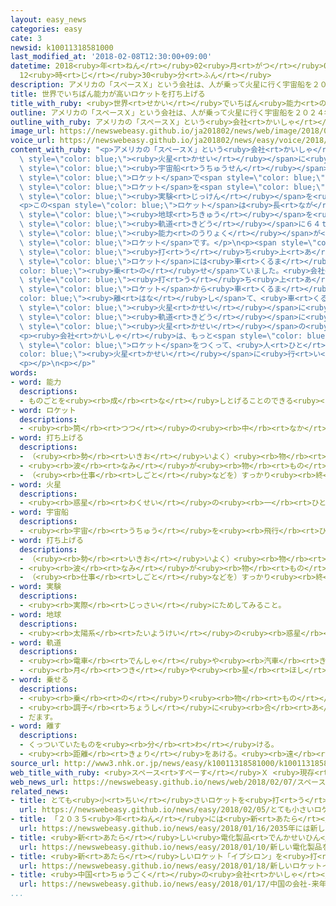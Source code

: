 ```yaml
---
layout: easy_news
categories: easy
cate: 3
newsid: k10011318581000
last_modified_at: '2018-02-08T12:30:00+09:00'
datetime: 2018<ruby>年<rt>ねん</rt></ruby>02<ruby>月<rt>がつ</rt></ruby>08<ruby>日<rt>にち</rt></ruby>
  12<ruby>時<rt>じ</rt></ruby>30<ruby>分<rt>ふん</rt></ruby>
description: アメリカの「スペースＸ」という会社は、人が乗って火星に行く宇宙船を２０２４年にロケットで打ち上げたいと考えています。
title: 世界でいちばん能力が高いロケットを打ち上げる
title_with_ruby: <ruby>世界<rt>せかい</rt></ruby>でいちばん<ruby>能力<rt>のうりょく</rt></ruby>が<ruby>高<rt>たか</rt></ruby>いロケットを<ruby>打<rt>う</rt></ruby>ち<ruby>上<rt>あ</rt></ruby>げる
outline: アメリカの「スペースＸ」という会社は、人が乗って火星に行く宇宙船を２０２４年にロケットで打ち上げたいと考えています。
outline_with_ruby: アメリカの「スペースＸ」という<ruby>会社<rt>かいしゃ</rt></ruby>は、<ruby>人<rt>ひと</rt></ruby>が<ruby>乗<rt>の</rt></ruby>って<ruby>火星<rt>かせい</rt></ruby>に<ruby>行<rt>い</rt></ruby>く<ruby>宇宙船<rt>うちゅうせん</rt></ruby>を２０２４<ruby>年<rt>ねん</rt></ruby>にロケットで<ruby>打<rt>う</rt></ruby>ち<ruby>上<rt>あ</rt></ruby>げたいと<ruby>考<rt>かんが</rt></ruby>えています。
image_url: https://newswebeasy.github.io/ja201802/news/web/image/2018/02/07/K10011318581_1802070711_1802070715_01_02.jpg
voice_url: https://newswebeasy.github.io/ja201802/news/easy/voice/2018/02/08/k10011318581000.mp3
content_with_ruby: "<p>アメリカの「スペースＸ」という<ruby>会社<rt>かいしゃ</rt></ruby>は、<ruby>人<rt>ひと</rt></ruby>が<ruby>乗<rt>の</rt></ruby>って<span\
  \ style=\"color: blue;\"><ruby>火星<rt>かせい</rt></ruby></span>に<ruby>行<rt>い</rt></ruby>く<span\
  \ style=\"color: blue;\"><ruby>宇宙船<rt>うちゅうせん</rt></ruby></span>を２０２４<ruby>年<rt>ねん</rt></ruby>に<span\
  \ style=\"color: blue;\">ロケット</span>で<span style=\"color: blue;\"><ruby>打<rt>う</rt></ruby>ち<ruby>上<rt>あ</rt></ruby>げ</span>たいと<ruby>考<rt>かんが</rt></ruby>えています。このため、<ruby>新<rt>あたら</rt></ruby>しくつくった<span\
  \ style=\"color: blue;\">ロケット</span>を<span style=\"color: blue;\"><ruby>打<rt>う</rt></ruby>ち<ruby>上<rt>あ</rt></ruby>げる</span><span\
  \ style=\"color: blue;\"><ruby>実験<rt>じっけん</rt></ruby></span>を<ruby>６日<rt>むいか</rt></ruby>に<ruby>行<rt>おこな</rt></ruby>いました。</p>\n\
  <p>この<span style=\"color: blue;\">ロケット</span>は<ruby>長<rt>なが</rt></ruby>さが７０ｍで、<span\
  \ style=\"color: blue;\"><ruby>地球<rt>ちきゅう</rt></ruby></span>を<ruby>回<rt>まわ</rt></ruby>る<span\
  \ style=\"color: blue;\"><ruby>軌道<rt>きどう</rt></ruby></span>に６４ｔの<ruby>荷物<rt>にもつ</rt></ruby>を<ruby>運<rt>はこ</rt></ruby>ぶことができます。<ruby>今<rt>いま</rt></ruby>、<ruby>世界<rt>せかい</rt></ruby>でいちばん<span\
  \ style=\"color: blue;\"><ruby>能力<rt>のうりょく</rt></ruby></span>が<ruby>高<rt>たか</rt></ruby>い<span\
  \ style=\"color: blue;\">ロケット</span>です。</p>\n<p><span style=\"color: blue;\"><ruby>実験<rt>じっけん</rt></ruby></span>で<span\
  \ style=\"color: blue;\"><ruby>打<rt>う</rt></ruby>ち<ruby>上<rt>あ</rt></ruby>げ</span>た<span\
  \ style=\"color: blue;\">ロケット</span>には<ruby>車<rt>くるま</rt></ruby>を<span style=\"\
  color: blue;\"><ruby>乗<rt>の</rt></ruby>せ</span>ていました。<ruby>会社<rt>かいしゃ</rt></ruby>によると、<span\
  \ style=\"color: blue;\"><ruby>打<rt>う</rt></ruby>ち<ruby>上<rt>あ</rt></ruby>げ</span>てから３<ruby>分<rt>ぷん</rt></ruby>あとに<span\
  \ style=\"color: blue;\">ロケット</span>から<ruby>車<rt>くるま</rt></ruby>を<span style=\"\
  color: blue;\"><ruby>離<rt>はな</rt></ruby>し</span>て、<ruby>車<rt>くるま</rt></ruby>は<span\
  \ style=\"color: blue;\"><ruby>火星<rt>かせい</rt></ruby></span>に<ruby>向<rt>む</rt></ruby>かう<span\
  \ style=\"color: blue;\"><ruby>軌道<rt>きどう</rt></ruby></span>に<ruby>入<rt>はい</rt></ruby>りました。<ruby>車<rt>くるま</rt></ruby>は６か<ruby>月<rt>げつ</rt></ruby>ぐらいで<span\
  \ style=\"color: blue;\"><ruby>火星<rt>かせい</rt></ruby></span>の<ruby>近<rt>ちか</rt></ruby>くまで<ruby>行<rt>い</rt></ruby>く<ruby>予定<rt>よてい</rt></ruby>です。</p>\n\
  <p><ruby>会社<rt>かいしゃ</rt></ruby>は、もっと<span style=\"color: blue;\"><ruby>能力<rt>のうりょく</rt></ruby></span>が<ruby>高<rt>たか</rt></ruby>い<span\
  \ style=\"color: blue;\">ロケット</span>をつくって、<ruby>人<rt>ひと</rt></ruby>が<span style=\"\
  color: blue;\"><ruby>火星<rt>かせい</rt></ruby></span>に<ruby>行<rt>い</rt></ruby>くことができるようにしたいと<ruby>言<rt>い</rt></ruby>っています。</p>\n\
  <p></p>\n<p></p>"
words:
- word: 能力
  descriptions:
  - ものごとを<ruby><rb>成</rb><rt>な</rt></ruby>しとげることのできる<ruby><rb>力</rb><rt>ちから</rt></ruby>。
- word: ロケット
  descriptions:
  - <ruby><rb>筒</rb><rt>つつ</rt></ruby>の<ruby><rb>中</rb><rt>なか</rt></ruby>に<ruby><rb>入</rb><rt>い</rt></ruby>れた<ruby><rb>火薬</rb><rt>かやく</rt></ruby>などを<ruby><rb>爆発</rb><rt>ばくはつ</rt></ruby>させ、<ruby><rb>後</rb><rt>うし</rt></ruby>ろへふき<ruby><rb>出</rb><rt>だ</rt></ruby>すガスの<ruby><rb>勢</rb><rt>いきお</rt></ruby>いの<ruby><rb>反動</rb><rt>はんどう</rt></ruby>で、<ruby><rb>飛</rb><rt>と</rt></ruby>ぶ<ruby><rb>仕</rb><rt>し</rt></ruby>かけ。また、それを<ruby><rb>装置</rb><rt>そうち</rt></ruby>した<ruby><rb>飛行物体</rb><rt>ひこうぶったい</rt></ruby>。
- word: 打ち上げる
  descriptions:
  - （<ruby><rb>勢</rb><rt>いきお</rt></ruby>いよく）<ruby><rb>物</rb><rt>もの</rt></ruby>を<ruby><rb>空中</rb><rt>くうちゅう</rt></ruby>に<ruby><rb>上</rb><rt>あ</rt></ruby>げる。
  - <ruby><rb>波</rb><rt>なみ</rt></ruby>が<ruby><rb>物</rb><rt>もの</rt></ruby>を<ruby><rb>陸</rb><rt>りく</rt></ruby>に<ruby><rb>運</rb><rt>はこ</rt></ruby>び<ruby><rb>上</rb><rt>あ</rt></ruby>げる。
  - （<ruby><rb>仕事</rb><rt>しごと</rt></ruby>などを）すっかり<ruby><rb>終</rb><rt>お</rt></ruby>える。
- word: 火星
  descriptions:
  - <ruby><rb>惑星</rb><rt>わくせい</rt></ruby>の<ruby><rb>一</rb><rt>ひと</rt></ruby>つ。<ruby><rb>太陽</rb><rt>たいよう</rt></ruby>から<ruby><rb>四番</rb><rt>よばん</rt></ruby>めの<ruby><rb>星</rb><rt>ほし</rt></ruby>。<ruby><rb>星</rb><rt>ほし</rt></ruby>の<ruby><rb>色</rb><rt>いろ</rt></ruby>は<ruby><rb>赤</rb><rt>あか</rt></ruby>く<ruby><rb>見</rb><rt>み</rt></ruby>え、<ruby><rb>衛星</rb><rt>えいせい</rt></ruby>が<ruby><rb>二</rb><rt>ふた</rt></ruby>つある。
- word: 宇宙船
  descriptions:
  - <ruby><rb>宇宙</rb><rt>うちゅう</rt></ruby>を<ruby><rb>飛行</rb><rt>ひこう</rt></ruby>するための<ruby><rb>乗</rb><rt>の</rt></ruby>り<ruby><rb>物</rb><rt>もの</rt></ruby>。
- word: 打ち上げる
  descriptions:
  - （<ruby><rb>勢</rb><rt>いきお</rt></ruby>いよく）<ruby><rb>物</rb><rt>もの</rt></ruby>を<ruby><rb>空中</rb><rt>くうちゅう</rt></ruby>に<ruby><rb>上</rb><rt>あ</rt></ruby>げる。
  - <ruby><rb>波</rb><rt>なみ</rt></ruby>が<ruby><rb>物</rb><rt>もの</rt></ruby>を<ruby><rb>陸</rb><rt>りく</rt></ruby>に<ruby><rb>運</rb><rt>はこ</rt></ruby>び<ruby><rb>上</rb><rt>あ</rt></ruby>げる。
  - （<ruby><rb>仕事</rb><rt>しごと</rt></ruby>などを）すっかり<ruby><rb>終</rb><rt>お</rt></ruby>える。
- word: 実験
  descriptions:
  - <ruby><rb>実際</rb><rt>じっさい</rt></ruby>にためしてみること。
- word: 地球
  descriptions:
  - <ruby><rb>太陽系</rb><rt>たいようけい</rt></ruby>の<ruby><rb>惑星</rb><rt>わくせい</rt></ruby>の<ruby><rb>一</rb><rt>ひと</rt></ruby>つ。<ruby><rb>太陽</rb><rt>たいよう</rt></ruby>から<ruby><rb>三番</rb><rt>さんばん</rt></ruby>めの<ruby><rb>星</rb><rt>ほし</rt></ruby>で、わたしたちが<ruby><rb>住</rb><rt>す</rt></ruby>んでいる<ruby><rb>天体</rb><rt>てんたい</rt></ruby>。<ruby><rb>自分</rb><rt>じぶん</rt></ruby>で<ruby><rb>回</rb><rt>まわ</rt></ruby>りながら（<ruby><rb>自転</rb><rt>じてん</rt></ruby>）、さらに<ruby><rb>太陽</rb><rt>たいよう</rt></ruby>の<ruby><rb>周</rb><rt>まわ</rt></ruby>りを３６５<ruby><rb>日</rb><rt>にち</rt></ruby>で<ruby><rb>回</rb><rt>まわ</rt></ruby>っている（<ruby><rb>公転</rb><rt>こうてん</rt></ruby>）。
- word: 軌道
  descriptions:
  - <ruby><rb>電車</rb><rt>でんしゃ</rt></ruby>や<ruby><rb>汽車</rb><rt>きしゃ</rt></ruby>の<ruby><rb>走</rb><rt>はし</rt></ruby>る<ruby><rb>線路</rb><rt>せんろ</rt></ruby>。レール。
  - <ruby><rb>月</rb><rt>つき</rt></ruby>や<ruby><rb>星</rb><rt>ほし</rt></ruby>などの<ruby><rb>天体</rb><rt>てんたい</rt></ruby>が<ruby><rb>動</rb><rt>うご</rt></ruby>く、<ruby><rb>決</rb><rt>き</rt></ruby>まった<ruby><rb>道筋</rb><rt>みちすじ</rt></ruby>。
- word: 乗せる
  descriptions:
  - <ruby><rb>乗</rb><rt>の</rt></ruby>り<ruby><rb>物</rb><rt>もの</rt></ruby>や<ruby><rb>動物</rb><rt>どうぶつ</rt></ruby>などに<ruby><rb>人</rb><rt>ひと</rt></ruby>や<ruby><rb>物</rb><rt>もの</rt></ruby>を<ruby><rb>積</rb><rt>つ</rt></ruby>む。
  - <ruby><rb>調子</rb><rt>ちょうし</rt></ruby>に<ruby><rb>合</rb><rt>あ</rt></ruby>わせる。
  - だます。
- word: 離す
  descriptions:
  - くっついていたものを<ruby><rb>分</rb><rt>わ</rt></ruby>ける。
  - <ruby><rb>距離</rb><rt>きょり</rt></ruby>をあける。<ruby><rb>遠</rb><rt>とお</rt></ruby>くへやる。
source_url: http://www3.nhk.or.jp/news/easy/k10011318581000/k10011318581000.html
web_title_with_ruby: <ruby>スペース<rt>すぺーす</rt></ruby>Ｘ <ruby>現存<rt>げんぞん</rt></ruby><ruby>最大<rt>さいだい</rt></ruby><ruby>能力<rt>のうりょく</rt></ruby>の<ruby>ロケット<rt>ろけっと</rt></ruby><ruby>打<rt>う</rt></ruby>ち<ruby>上<rt>あ</rt></ruby>げに<ruby>成功<rt>せいこう</rt></ruby>
web_news_url: https://newswebeasy.github.io/news/web/2018/02/07/スペースX-現存最大能力のロケット打ち上げに成功
related_news:
- title: とても<ruby>小<rt>ちい</rt></ruby>さいロケットを<ruby>打<rt>う</rt></ruby>ち<ruby>上<rt>あ</rt></ruby>げることに<ruby>成功<rt>せいこう</rt></ruby>した
  url: https://newswebeasy.github.io/news/easy/2018/02/05/とても小さいロケットを打ち上げることに成功した
- title: 「２０３５<ruby>年<rt>ねん</rt></ruby>には<ruby>新<rt>あたら</rt></ruby>しい<ruby>車<rt>くるま</rt></ruby>の２３％が<ruby>自動<rt>じどう</rt></ruby><ruby>運転<rt>うんてん</rt></ruby>の<ruby>車<rt>くるま</rt></ruby>になる」
  url: https://newswebeasy.github.io/news/easy/2018/01/16/2035年には新しい車の23が自動運転の車になる
- title: <ruby>新<rt>あたら</rt></ruby>しい<ruby>電化製品<rt>でんかせいひん</rt></ruby>を<ruby>紹介<rt>しょうかい</rt></ruby>するイベントがアメリカで<ruby>始<rt>はじ</rt></ruby>まる
  url: https://newswebeasy.github.io/news/easy/2018/01/10/新しい電化製品を紹介するイベントがアメリカで始まる
- title: <ruby>新<rt>あたら</rt></ruby>しいロケット「イプシロン」を<ruby>打<rt>う</rt></ruby>ち<ruby>上<rt>あ</rt></ruby>げる
  url: https://newswebeasy.github.io/news/easy/2018/01/18/新しいロケットイプシロンを打ち上げる
- title: <ruby>中国<rt>ちゅうごく</rt></ruby>の<ruby>会社<rt>かいしゃ</rt></ruby>　<ruby>来年<rt>らいねん</rt></ruby>アメリカで<ruby>車<rt>くるま</rt></ruby>を<ruby>売<rt>う</rt></ruby>り<ruby>始<rt>はじ</rt></ruby>める<ruby>計画<rt>けいかく</rt></ruby>を<ruby>発表<rt>はっぴょう</rt></ruby>
  url: https://newswebeasy.github.io/news/easy/2018/01/17/中国の会社-来年アメリカで車を売り始める計画を発表
...
```

